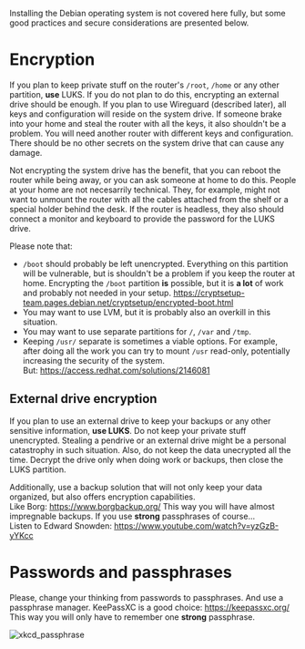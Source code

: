 Installing the Debian operating system is not covered here fully, but some good practices
and secure considerations are presented below.

# Encryption

If you plan to keep private stuff on the router's `/root`, `/home` or any other partition,
**use** LUKS. If you do not plan to do this, encrypting an external drive should be enough.
If you plan to use Wireguard (described later), all keys and configuration will reside
on the system drive. If someone brake into your home and steal the router with all
the keys, it also shouldn't be a problem. You will need another router with different keys
and configuration. There should be no other secrets on the system drive that can cause any damage.

Not encrypting the system drive has the benefit, that you can reboot the router while being
away, or you can ask someone at home to do this. People at your home are not necesarrily
technical. They, for example, might not want to unmount the router with all the cables
attached from the shelf or a special holder behind the desk. If the router is headless,
they also should connect a monitor and keyboard to provide the password for the LUKS drive.

Please note that:
* `/boot` should probably be left unencrypted. Everything on this partition will be vulnerable,
  but is shouldn't be a problem if you keep the router at home. Encrypting the `/boot` partition
  **is** possible, but it is **a lot** of work and probably not needed in your setup.
  https://cryptsetup-team.pages.debian.net/cryptsetup/encrypted-boot.html
* You may want to use LVM, but it is probably also an overkill in this situation.
* You may want to use separate partitions for `/`, `/var` and `/tmp`.
* Keeping `/usr/` separate is sometimes a viable options. For example, after doing all the work
  you can try to mount `/usr` read-only, potentially increasing the security of the system.  
  But: https://access.redhat.com/solutions/2146081
  
## External drive encryption

If you plan to use an external drive to keep your backups or any other sensitive information,
**use LUKS**. Do not keep your private stuff unencrypted. Stealing a pendrive or an external
drive might be a personal catastrophy in such situation. Also, do not keep the data unecrypted
all the time. Decrypt the drive only when doing work or backups, then close the LUKS partition.

Additionally, use a backup solution that will not only keep your data organized, but also
offers encryption capabilities.  
Like Borg: https://www.borgbackup.org/
This way you will have almost impregnable backups. If you use **strong** passphrases of course...  
Listen to Edward Snowden: https://www.youtube.com/watch?v=yzGzB-yYKcc

# Passwords and passphrases

Please, change your thinking from passwords to passphrases. And use a passphrase manager. KeePassXC
is a good choice: https://keepassxc.org/  
This way you will only have to remember one **strong** passphrase.

![xkcd_passphrase](https://imgs.xkcd.com/comics/password_strength.png)
